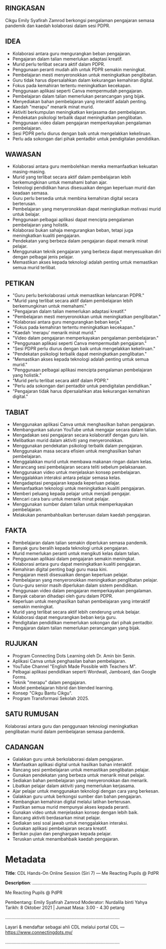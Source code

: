## RINGKASAN
Cikgu Emily Syafirah Zamrod berkongsi pengalaman pengajaran semasa pandemik dan kaedah kolaborasi dalam sesi PDPR.

## IDEA
- Kolaborasi antara guru mengurangkan beban pengajaran.
- Pengajaran dalam talian memerlukan adaptasi kreatif.
- Murid perlu terlibat secara aktif dalam PDPR.
- Penggunaan peranti mudah alih untuk PDPR semakin meningkat.
- Pembelajaran mesti menyeronokkan untuk meningkatkan penglibatan.
- Guru tidak harus dipersalahkan dalam kekurangan kemahiran digital.
- Fokus pada kemahiran tertentu meningkatkan kecekapan.
- Penggunaan aplikasi seperti Canva mempermudah pengajaran.
- Pembelajaran dalam talian memerlukan perancangan yang bijak.
- Menyediakan bahan pembelajaran yang interaktif adalah penting.
- Kaedah "merapu" menarik minat murid.
- Aktiviti berkumpulan meningkatkan kerjasama dan pembelajaran.
- Pendekatan psikologi terbalik dapat meningkatkan penglibatan.
- Penggunaan video dalam pengajaran memperkayakan pengalaman pembelajaran.
- Sesi PDPR perlu diurus dengan baik untuk mengelakkan kekeliruan.
- Perlu ada sokongan dari pihak pentadbir untuk pendigitalan pendidikan.

## WAWASAN
- Kolaborasi antara guru membolehkan mereka memanfaatkan kekuatan masing-masing.
- Murid yang terlibat secara aktif dalam pembelajaran lebih berkemungkinan untuk memahami bahan ajar.
- Teknologi pendidikan harus disesuaikan dengan keperluan murid dan keadaan semasa.
- Guru perlu bersedia untuk membina kemahiran digital secara berterusan.
- Pembelajaran yang menyeronokkan dapat meningkatkan motivasi murid untuk belajar.
- Penggunaan pelbagai aplikasi dapat mencipta pengalaman pembelajaran yang holistik.
- Kolaborasi bukan sahaja mengurangkan beban, tetapi juga meningkatkan kualiti pengajaran.
- Pendekatan yang berbeza dalam pengajaran dapat menarik minat pelajar.
- Menggunakan teknik pengajaran yang berbeza dapat menyesuaikan diri dengan pelbagai jenis pelajar.
- Memastikan akses kepada teknologi adalah penting untuk memastikan semua murid terlibat.

## PETIKAN
- "Guru perlu berkolaborasi untuk memastikan kelancaran PDPR."
- "Murid yang terlibat secara aktif dalam pembelajaran lebih berkemungkinan untuk memahami."
- "Pengajaran dalam talian memerlukan adaptasi kreatif."
- "Pembelajaran mesti menyeronokkan untuk meningkatkan penglibatan."
- "Kolaborasi antara guru mengurangkan beban kerja."
- "Fokus pada kemahiran tertentu meningkatkan kecekapan."
- "Kaedah 'merapu' menarik minat murid."
- "Video dalam pengajaran memperkayakan pengalaman pembelajaran."
- "Penggunaan aplikasi seperti Canva mempermudah pengajaran."
- "Sesi PDPR perlu diurus dengan baik untuk mengelakkan kekeliruan."
- "Pendekatan psikologi terbalik dapat meningkatkan penglibatan."
- "Memastikan akses kepada teknologi adalah penting untuk semua murid."
- "Penggunaan pelbagai aplikasi mencipta pengalaman pembelajaran yang holistik."
- "Murid perlu terlibat secara aktif dalam PDPR."
- "Perlu ada sokongan dari pentadbir untuk pendigitalan pendidikan."
- "Pengajaran tidak harus dipersalahkan atas kekurangan kemahiran digital."

## TABIAT
- Menggunakan aplikasi Canva untuk menghasilkan bahan pengajaran.
- Membangunkan saluran YouTube untuk mengajar secara dalam talian.
- Mengadakan sesi pengajaran secara kolaboratif dengan guru lain.
- Melibatkan murid dalam aktiviti yang menyeronokkan.
- Menggunakan pendekatan psikologi terbalik dalam pengajaran.
- Menggunakan masa secara efisien untuk menghasilkan bahan pembelajaran.
- Menggalakkan murid untuk membawa makanan ringan dalam kelas.
- Merancang sesi pembelajaran secara teliti sebelum pelaksanaan.
- Menggunakan video untuk menjelaskan konsep pembelajaran.
- Menggalakkan interaksi antara pelajar semasa kelas.
- Mengadaptasi pengajaran kepada keperluan pelajar.
- Memanfaatkan teknologi untuk meningkatkan kualiti pengajaran.
- Memberi peluang kepada pelajar untuk menjadi pengajar.
- Mencari cara baru untuk menarik minat pelajar.
- Menggunakan sumber dalam talian untuk memperkayakan pembelajaran.
- Melakukan penambahbaikan berterusan dalam kaedah pengajaran.

## FAKTA
- Pembelajaran dalam talian semakin diperlukan semasa pandemik.
- Banyak guru beralih kepada teknologi untuk pengajaran.
- Murid memerlukan peranti untuk mengikuti kelas dalam talian.
- Penggunaan aplikasi dalam pengajaran semakin meningkat.
- Kolaborasi antara guru dapat meningkatkan kualiti pengajaran.
- Kemahiran digital penting bagi guru masa kini.
- Pengajaran mesti disesuaikan dengan keperluan pelajar.
- Pembelajaran yang menyeronokkan meningkatkan penglibatan pelajar.
- Guru-guru senior masih diperlukan dalam sistem pendidikan.
- Penggunaan video dalam pengajaran memperkayakan pengalaman.
- Banyak cabaran dihadapi oleh guru dalam PDPR.
- Keperluan untuk menghasilkan bahan pembelajaran yang interaktif semakin meningkat.
- Murid yang terlibat secara aktif lebih cenderung untuk belajar.
- Kolaborasi dapat mengurangkan beban kerja guru.
- Pendigitalan pendidikan memerlukan sokongan dari pihak pentadbir.
- Pengajaran dalam talian memerlukan perancangan yang bijak.

## RUJUKAN
- Program Connecting Dots Learning oleh Dr. Amin bin Senin.
- Aplikasi Canva untuk penghasilan bahan pembelajaran.
- YouTube Channel "English Made Possible with Teachers M".
- Pelbagai aplikasi pendidikan seperti Wordwall, Jamboard, dan Google Forms.
- Teknik "merapu" dalam pengajaran.
- Model pembelajaran hibrid dan blended learning.
- Konsep "Cikgu Bantu Cikgu".
- Program Transformasi Sekolah 2025.

## SATU RUMUSAN
Kolaborasi antara guru dan penggunaan teknologi meningkatkan penglibatan murid dalam pembelajaran semasa pandemik.

## CADANGAN
- Galakkan guru untuk berkolaborasi dalam pengajaran.
- Manfaatkan aplikasi digital untuk hasilkan bahan interaktif.
- Rancang sesi pembelajaran untuk memastikan penglibatan pelajar.
- Gunakan pendekatan yang berbeza untuk menarik minat pelajar.
- Sediakan bahan pembelajaran yang menyeronokkan dan menarik.
- Libatkan pelajar dalam aktiviti yang memerlukan kerjasama.
- Ajar pelajar untuk menggunakan teknologi dengan cara yang berkesan.
- Galakkan guru untuk berkongsi sumber dan bahan pengajaran.
- Kembangkan kemahiran digital melalui latihan berterusan.
- Pastikan semua murid mempunyai akses kepada peranti.
- Gunakan video untuk menjelaskan konsep dengan lebih baik.
- Rancang aktiviti berdasarkan minat pelajar.
- Sediakan sesi soal jawab untuk menggalakkan interaksi.
- Gunakan aplikasi pembelajaran secara kreatif.
- Berikan pujian dan penghargaan kepada pelajar.
- Teruskan untuk menambahbaik kaedah pengajaran.

# Metadata
**Title**: CDL Hands-On Online Session (Siri 7) — Me Reacting Pupils @ PdPR

**Description**: ...........................................................................................

Me Reacting Pupils @ PdPR

Pembentang: Emily Syafirah Zamrod 
Moderator: Nurdalila binti Yahya 
Tarikh: 8 Oktober 2021   |   Jumaat
Masa: 3.00 - 4.30 petang

...........................................................................................

Layari & mendaftar sebagai ahli CDL melalui portal CDL — https://www.connectingdots.my/

...........................................................................................